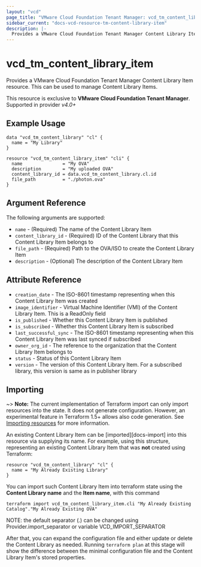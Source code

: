```yaml
---
layout: "vcd"
page_title: "VMware Cloud Foundation Tenant Manager: vcd_tm_content_library_item"
sidebar_current: "docs-vcd-resource-tm-content-library-item"
description: |-
  Provides a VMware Cloud Foundation Tenant Manager Content Library Item resource. This can be used to manage Content Library Items.
---
```


# vcd\_tm\_content\_library\_item

Provides a VMware Cloud Foundation Tenant Manager Content Library Item resource. This can be used to manage Content Library Items.

This resource is exclusive to **VMware Cloud Foundation Tenant Manager**. Supported in provider *v4.0+*

## Example Usage

```hcl
data "vcd_tm_content_library" "cl" {
  name = "My Library"
}

resource "vcd_tm_content_library_item" "cli" {
  name               = "My OVA"
  description        = "My uploaded OVA"
  content_library_id = data.vcd_tm_content_library.cl.id
  file_path          = "./photon.ova"
}
```

## Argument Reference

The following arguments are supported:

* `name` - (Required) The name of the Content Library Item
* `content_library_id` - (Required) ID of the Content Library that this Content Library Item belongs to
* `file_path` - (Required) Path to the OVA/ISO to create the Content Library Item
* `description` - (Optional) The description of the Content Library Item

## Attribute Reference

* `creation_date` - The ISO-8601 timestamp representing when this Content Library Item was created
* `image_identifier` - Virtual Machine Identifier (VMI) of the Content Library Item. This is a ReadOnly field
* `is_published` - Whether this Content Library Item is published
* `is_subscribed` - Whether this Content Library Item is subscribed
* `last_successful_sync` - The ISO-8601 timestamp representing when this Content Library Item was last synced if subscribed
* `owner_org_id` - The reference to the organization that the Content Library Item belongs to
* `status` - Status of this Content Library Item
* `version` - The version of this Content Library Item. For a subscribed library, this version is same as in publisher library 

## Importing

~> **Note:** The current implementation of Terraform import can only import resources into the state. It does not generate
configuration. However, an experimental feature in Terraform 1.5+ allows also code generation.
See [Importing resources][importing-resources] for more information.

An existing Content Library Item can be [imported][docs-import] into this resource via supplying its name.
For example, using this structure, representing an existing Content Library Item that was **not** created using Terraform:

```hcl
resource "vcd_tm_content_library" "cl" {
  name = "My Already Existing Library"
}
```

You can import such Content Library Item into terraform state using the **Content Library name** and the **Item name**, with this command

```
terraform import vcd_tm_content_library_item.cli "My Already Existing Catalog"."My Already Existing OVA"
```

NOTE: the default separator (.) can be changed using Provider.import_separator or variable VCD_IMPORT_SEPARATOR

After that, you can expand the configuration file and either update or delete the Content Library as needed. Running `terraform plan`
at this stage will show the difference between the minimal configuration file and the Content Library Item's stored properties.

[importing-resources]:https://registry.terraform.io/providers/vmware/vcd/latest/docs/guides/importing_resources